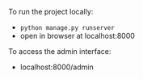 To run the project locally:
- `python manage.py runserver`
- open in browser at localhost:8000

To access the admin interface:
- localhost:8000/admin
